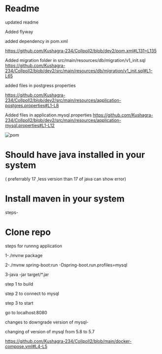 
 # Readme
 
 
 updated readme 
 
 Added flyway
 
 
 
 added dependency in pom.xml
 
 https://github.com/Kushagra-234/Collpoll2/blob/dev2/pom.xml#L131=L135
 
 
 Added migration folder in 
 src/main/resources/db/migration/v1_init.sql
 https://github.com/Kushagra-234/Collpoll2/blob/dev2/src/main/resources/db/migration/v1_init.sql#L1-L65
 
 added files in postgress properties
 
 https://github.com/Kushagra-234/Collpoll2/blob/dev2/src/main/resources/application-postgres.properties#L1-L8
 
 Added files in application.mysql.properties
 https://github.com/Kushagra-234/Collpoll2/blob/dev2/src/main/resources/application-mysql.properties#L1-L12
 
 
 ![pom](https://user-images.githubusercontent.com/100445287/225959842-d6323f34-98dc-46ed-889d-76634e11cbb4.jpeg)

 

# Should have java installed in your system 
( preferrably 17 ,less version than 17 of java can show error)

# Install maven in your system 

steps-

 # Clone repo


steps for runnng application

1-./mvnw package

2-./mvnw spring-boot:run -Dspring-boot.run.profiles=mysql

3-java -jar target/*.jar


step 1 to build

step 2 to connect to mysql

step 3 to start


go to localhost:8080


changes to downgrade version of mysql-

changing of version of mysql from 5.8 to 5.7

https://github.com/Kushagra-234/Collpoll2/blob/main/docker-compose.yml#L4-L5


